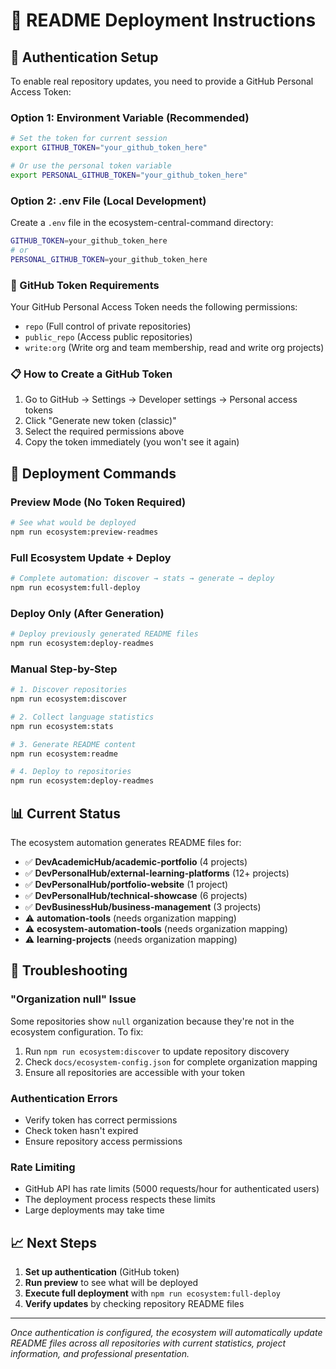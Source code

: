 # 🚀 README Deployment Instructions

## 🔑 Authentication Setup

To enable real repository updates, you need to provide a GitHub Personal Access Token:

### Option 1: Environment Variable (Recommended)
```bash
# Set the token for current session
export GITHUB_TOKEN="your_github_token_here"

# Or use the personal token variable
export PERSONAL_GITHUB_TOKEN="your_github_token_here"
```

### Option 2: .env File (Local Development)
Create a `.env` file in the ecosystem-central-command directory:
```bash
GITHUB_TOKEN=your_github_token_here
# or
PERSONAL_GITHUB_TOKEN=your_github_token_here
```

### 🔧 GitHub Token Requirements

Your GitHub Personal Access Token needs the following permissions:
- `repo` (Full control of private repositories)
- `public_repo` (Access public repositories)
- `write:org` (Write org and team membership, read and write org projects)

### 📋 How to Create a GitHub Token

1. Go to GitHub → Settings → Developer settings → Personal access tokens
2. Click "Generate new token (classic)"
3. Select the required permissions above
4. Copy the token immediately (you won't see it again)

## 🚀 Deployment Commands

### Preview Mode (No Token Required)
```bash
# See what would be deployed
npm run ecosystem:preview-readmes
```

### Full Ecosystem Update + Deploy
```bash
# Complete automation: discover → stats → generate → deploy
npm run ecosystem:full-deploy
```

### Deploy Only (After Generation)
```bash
# Deploy previously generated README files
npm run ecosystem:deploy-readmes
```

### Manual Step-by-Step
```bash
# 1. Discover repositories
npm run ecosystem:discover

# 2. Collect language statistics  
npm run ecosystem:stats

# 3. Generate README content
npm run ecosystem:readme

# 4. Deploy to repositories
npm run ecosystem:deploy-readmes
```

## 📊 Current Status

The ecosystem automation generates README files for:
- ✅ **DevAcademicHub/academic-portfolio** (4 projects)
- ✅ **DevPersonalHub/external-learning-platforms** (12+ projects)
- ✅ **DevPersonalHub/portfolio-website** (1 project)
- ✅ **DevPersonalHub/technical-showcase** (6 projects)
- ✅ **DevBusinessHub/business-management** (3 projects)
- ⚠️ **automation-tools** (needs organization mapping)
- ⚠️ **ecosystem-automation-tools** (needs organization mapping)
- ⚠️ **learning-projects** (needs organization mapping)

## 🔧 Troubleshooting

### "Organization null" Issue
Some repositories show `null` organization because they're not in the ecosystem configuration. To fix:

1. Run `npm run ecosystem:discover` to update repository discovery
2. Check `docs/ecosystem-config.json` for complete organization mapping
3. Ensure all repositories are accessible with your token

### Authentication Errors
- Verify token has correct permissions
- Check token hasn't expired
- Ensure repository access permissions

### Rate Limiting
- GitHub API has rate limits (5000 requests/hour for authenticated users)
- The deployment process respects these limits
- Large deployments may take time

## 📈 Next Steps

1. **Set up authentication** (GitHub token)
2. **Run preview** to see what will be deployed
3. **Execute full deployment** with `npm run ecosystem:full-deploy`
4. **Verify updates** by checking repository README files

---

*Once authentication is configured, the ecosystem will automatically update README files across all repositories with current statistics, project information, and professional presentation.*